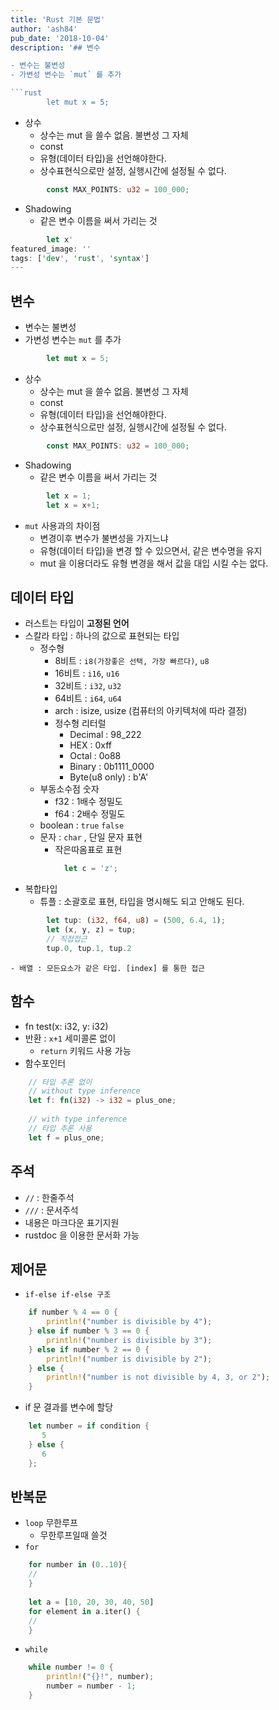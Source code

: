 ```yaml
---
title: 'Rust 기본 문법'
author: 'ash84'
pub_date: '2018-10-04'
description: '## 변수

- 변수는 불변성
- 가변성 변수는 `mut` 를 추가

```rust
        let mut x = 5;
```

- 상수
    - 상수는 mut 을  쓸수 없음. 불변성 그 자체
    - const
    - 유형(데이터 타입)을 선언해야한다.
    - 상수표현식으로만 설정, 실행시간에 설정될 수 없다.

```rust
        const MAX_POINTS: u32 = 100_000;
```

- Shadowing
    - 같은 변수 이름을 써서 가리는 것

```rust
        let x'
featured_image: ''
tags: ['dev', 'rust', 'syntax']
---
```


## 변수

- 변수는 불변성
- 가변성 변수는 `mut` 를 추가

```rust
        let mut x = 5;
```

- 상수
    - 상수는 mut 을  쓸수 없음. 불변성 그 자체
    - const
    - 유형(데이터 타입)을 선언해야한다.
    - 상수표현식으로만 설정, 실행시간에 설정될 수 없다.

```rust
        const MAX_POINTS: u32 = 100_000;
```

- Shadowing
    - 같은 변수 이름을 써서 가리는 것

```rust
        let x = 1; 
        let x = x+1; 
```

- `mut` 사용과의 차이점
   - 변경이후 변수가 불변성을 가지느냐
   - 유형(데이터 타입)을 변경 할 수 있으면서, 같은 변수명을 유지
   - mut 을 이용더라도 유형 변경을 해서 값을 대입 시킬 수는 없다.

## 데이터 타입

- 러스트는 타입이 **고정된 언어**
- 스칼라 타입 : 하나의 값으로 표현되는 타입
    - 정수형
        - 8비트 : `i8(가장좋은 선택, 가장 빠르다)`, `u8`
        - 16비트 : `i16`, `u16`
        - 32비트 : `i32`, `u32`
        - 64비트 : `i64`, `u64`
        - arch :  isize, usize (컴퓨터의 아키텍처에 따라 결정)
        - 정수형 리터럴
            - Decimal : 98_222
            - HEX : 0xff
            - Octal : 0o88
            - Binary : 0b1111_0000
            - Byte(u8 only) : b'A'
    - 부동소수점 숫자
        - f32 : 1배수 정밀도
        - f64 : 2배수 정밀도
    - boolean : `true` `false`
    - 문자 : `char` , 단일 문자 표현
        - 작은따옴표로 표현

```rust
            let c = 'z'; 
```

- 복합타입
    - 튜플 : 소괄호로 표현, 타입을 명시해도 되고 안해도 된다.

```rust
        let tup: (i32, f64, u8) = (500, 6.4, 1);
        let (x, y, z) = tup;
        // 직접접근 
        tup.0, tup.1, tup.2
```

    - 배열 : 모든요소가 같은 타입. [index] 를 통한 접근

## 함수

- fn test(x: i32, y: i32)
- 반환 : `x+1` 세미콜론 없이
    - `return` 키워드 사용 가능
- 함수포인터

```rust
    // 타입 추론 없이
    // without type inference
    let f: fn(i32) -> i32 = plus_one;
    
    // with type inference
    // 타입 추론 사용
    let f = plus_one;
```

## 주석

- `//` : 한줄주석
- `///` :  문서주석
- 내용은 마크다운 표기지원
- rustdoc 을 이용한 문서화 가능

## 제어문

- `if-else if-else 구조`

```rust
    if number % 4 == 0 {
        println!("number is divisible by 4");
    } else if number % 3 == 0 {
        println!("number is divisible by 3");
    } else if number % 2 == 0 {
        println!("number is divisible by 2");
    } else {
        println!("number is not divisible by 4, 3, or 2");
    }
```

- if 문 결과를 변수에 할당

```rust
    let number = if condition {
       5
    } else {
       6
    };
```

## 반복문

- `loop` 무한루프
    - 무한루프일때 쓸것
- `for`

```rust
    for number in (0..10){
    //
    }
    
    let a = [10, 20, 30, 40, 50]
    for element in a.iter() {
    //
    }
```

- `while`

```rust
    while number != 0 {
    	println!("{}!", number);
    	number = number - 1;
    }
```
